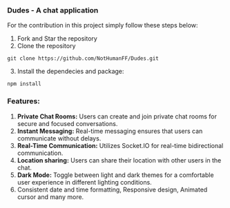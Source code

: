 ### Dudes - A chat application 

For the contribution in this project simply follow these steps below:

1. Fork and Star the repository
2. Clone the repository
```
git clone https://github.com/NotHumanFF/Dudes.git
```
3. Install the dependecies and package:
```
npm install
```

### Features:
1. **Private Chat Rooms:** Users can create and join private chat rooms for secure and focused conversations.
2. **Instant Messaging:** Real-time messaging ensures that users can communicate without delays.
3. **Real-Time Communication:** Utilizes Socket.IO for real-time bidirectional communication.
4. **Location sharing:** Users can share their location with other users in the chat.
5. **Dark Mode:** Toggle between light and dark themes for a comfortable user experience in different lighting conditions.
6. Consistent date and time formatting, Responsive design, Animated cursor and many more.
